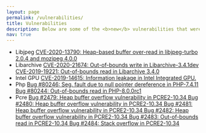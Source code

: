 ```yaml
---
layout: page
permalink: /vulnerabilities/
title: Vulnerabilities
description: Below are some of the <b>new</b> vulnerabilities that were found through my vulnerability research.
nav: true
---
```


<ul> 
    <li> Libjpeg
        <a class="nav-link" href="https://nvd.nist.gov/vuln/detail/CVE-2020-13790"> 
            CVE-2020-13790: Heap-based buffer over-read in libjpeg-turbo 2.0.4 and mozjpeg 4.0.0
        </a>
    </li>
    <li> Libarchive 
        <a class="nav-link" href="https://nvd.nist.gov/vuln/detail/CVE-2020-21674"> 
            CVE-2020-21674: Out-of-bounds write in Libarchive-3.4.1dev
        </a>
        <a class="nav-link" href="https://nvd.nist.gov/vuln/detail/CVE-2019-19221"> 
            CVE-2019-19221: Out-of-bounds read in Libarchive 3.4.0
        </a>
    </li>
    <li> Intel GPU
        <a class="nav-link" href="https://github.com/HE-Wenjian/iGPU-Leak"> 
            CVE-2019-14615: Information leakage in Intel Integrated GPU.
        </a>
    </li>
    <li> Php
        <a class="nav-link" href="https://bugs.php.net/bug.php?id=80246"> 
            Bug #80246: Seg. fault due to null pointer dereference in PHP-7.4.11
        </a>
        <a class="nav-link" href="https://bugs.php.net/bug.php?id=80244"> 
            Bug #80244:	Out-of-bounds read in PHP-8.0.0rc1
        </a>
    </li>
    <li> Pcre
    <a class="nav-link" href="https://bugs.exim.org/show_bug.cgi?id=2479"> Bug #2479: Heap buffer overflow vulnerability in PCRE2-10.34 </a>
    <a class="nav-link" href="https://bugs.exim.org/show_bug.cgi?id=2480"> Bug #2480: Heap buffer overflow vulnerability in PCRE2-10.34 </a>
    <a class="nav-link" href="https://bugs.exim.org/show_bug.cgi?id=2481"> Bug #2481: Heap buffer overflow vulnerability in PCRE2-10.34 </a>
    <a class="nav-link" href="https://bugs.exim.org/show_bug.cgi?id=2482"> Bug #2482: Heap buffer overflow vulnerability in PCRE2-10.34 </a>
    <a class="nav-link" href="https://bugs.exim.org/show_bug.cgi?id=2483"> Bug #2483: Out-of-bounds read in PCRE2-10.34 </a>
    <a class="nav-link" href="https://bugs.exim.org/show_bug.cgi?id=2484"> Bug #2484: Stack overflow in PCRE2-10.34 </a>
    </li>
</ul>
